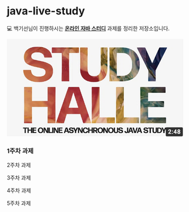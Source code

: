 # java-live-study
💻 백기선님이 진행하시는 **[온라인 자바 스터디](https://github.com/whiteship/live-study/issues)** 과제를 정리한 저장소입니다.

<img src="logo.png" alt="image-20201114160358894" style="zoom:67%;" />

### 1주차 과제

2주차 과제

3주차 과제

4주차 과제

5주차 과제